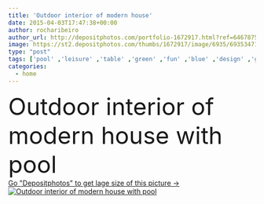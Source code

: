 ```yaml
---
title: 'Outdoor interior of modern house'
date: 2015-04-03T17:47:38+00:00
author: rocharibeiro
author_url: http://depositphotos.com/portfolio-1672917.html?ref=64678756
image: https://st2.depositphotos.com/thumbs/1672917/image/6935/69353471/api_thumb_450.jpg?forcejpeg=true
type: "post"
tags: ['pool' ,'leisure' ,'table' ,'green' ,'fun' ,'blue' ,'design' ,'glass' ,'luxury' ,'beautiful' ,'holiday' ,'bright' ,'reflection' ,'travel' ,'summer' ,'relaxation' ,'fresh' ,'health' ,'natural' ,'brown' ,'chair' ,'modern' ,'tropical' ,'cool' ,'architecture' ,'house' ,'lamp' ,'rest' ,'relax' ,'interior' ,'home' ,'with' ,'lifestyle' ,'furniture' ,'room' ,'floor' ,'recreation' ,'resort' ,'peaceful' ,'paradise' ,'living' ,'residential' ,'exotic' ,'hotel' ,'casa' ]
categories: 
  - home
---
```

<div aling="center">
            <font size="60"> Outdoor interior of modern house with pool</font>   
</div>
<div>
    <a href='https://depositphotos.com/69353471/stock-photo-outdoor-interior-of-modern-house.html?ref=64678756' target=_blank > Go "Depositphotos" to get lage size of this picture ->
        <img href='https://depositphotos.com/69353471/stock-photo-outdoor-interior-of-modern-house.html?ref=64678756' src='https://st2.depositphotos.com/1672917/6935/i/950/depositphotos_69353471-stock-photo-outdoor-interior-of-modern-house.jpg?forcejpeg=true' alt='Outdoor interior of modern house with pool' >
    </a>
</div>
